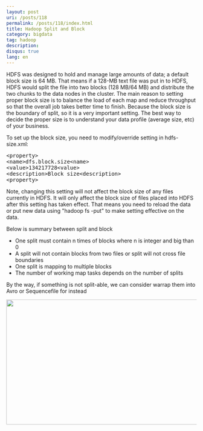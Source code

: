 ```yaml
---
layout: post
uri: /posts/118
permalink: /posts/118/index.html
title: Hadoop Split and Block
category: bigdata
tag: hadoop
description: 
disqus: true 
lang: en
---
```

<p>HDFS was designed to hold and manage large amounts of data; a default block size is 64 MB. That means if a 128-MB text file was put in to HDFS, HDFS would split the file into two blocks (128 MB/64 MB) and distribute the two chunks to the data nodes in the cluster. The main reason to setting proper block size is to balance the load of each map and reduce throughput so that the overall job takes better time to finish. Because the block size is the boundary of split, so it is a very important setting. The best way to decide the proper size is to  understand your data profile (average size, etc) of your business.</p>
<p>To set up the block size, you need to modify/override setting in hdfs-size.xml:</p>
<pre>&lt;property&gt;
&lt;name&gt;dfs.block.size&lt;name&gt;
&lt;value&gt;134217728&lt;value&gt;
&lt;description&gt;Block size&lt;description&gt;
&lt;property&gt;</pre>
<p>Note, changing this setting will not affect the block size of any files currently in HDFS. It will only affect the block size of files placed into HDFS
after this setting has taken effect. That means you need to reload the data or put new data using "hadoop fs -put" to make setting effective on the data.</p>
<p>Below is summary between split and block</p>
<ul>
<li>One split must contain n times of blocks where n is integer and big than 0</li>
<li>A split will not contain blocks from two files or split will not cross file boundaries</li>
<li>One split is mapping to multiple blocks</li>
<li>The number of working map tasks depends on the number of splits</li>
</ul>
<p>By the way, if something is not split-able, we can consider warrap them into Avro or Sequencefile for instead</p>

<a href="http://i.imgur.com/OuU4CYW.png" target="_blank"><img src="http://i.imgur.com/OuU4CYW.png" width="700" height="330" /></a>
